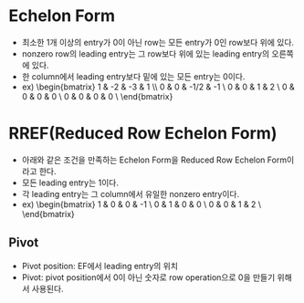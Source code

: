 # Echelon Form
* 최소한 1개 이상의 entry가 0이 아닌 row는 모든 entry가 0인 row보다 위에 있다.
* nonzero row의 leading entry는 그 row보다 위에 있는 leading entry의 오른쪽에 있다.
* 한 column에서 leading entry보다 밑에 있는 모든 entry는 0이다.
* ex)
\begin{bmatrix}
1 & -2 & -3 & 1 \\\\
0 & 0 & -1/2 & -1 \\
0 & 0 & 1 & 2 \\
0 & 0 & 0 & 0 \\
0 & 0 & 0 & 0 \\
\end{bmatrix}
# RREF(Reduced Row Echelon Form)
* 아래와 같은 조건을 만족하는 Echelon Form을 Reduced Row Echelon Form이라고 한다.
* 모든 leading entry는 1이다.
* 각 leading entry는 그 column에서 유일한 nonzero entry이다.
* ex)
\begin{bmatrix}
1 & 0 & 0 & -1 \\
0 & 1 & 0 & 0 \\
0 & 0 & 1 & 2 \\
\end{bmatrix}
## Pivot
* Pivot position: EF에서 leading entry의 위치
* Pivot: pivot position에서 0이 아닌 숫자로 row operation으로 0을 만들기 위해서 사용된다.
